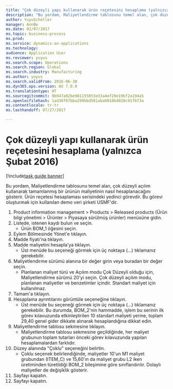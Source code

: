 ```yaml
--- 
title: "Çok düzeyli yapı kullanarak ürün reçetesini hesaplama (yalnızca Şubat 2016)"
description: "Bu yordam, Maliyetlendirme tablosunu temel alan, çok düzeyli açılım kullanarak tamamlanmış bir ürünün maliyetinin nasıl hesaplanacağını gösterir."
author: YuyuScheller
manager: AnnBe
ms.date: 02/07/2017
ms.topic: business-process
ms.prod: 
ms.service: dynamics-ax-applications
ms.technology: 
audience: Application User
ms.reviewer: yuyus
ms.search.scope: Operations
ms.search.region: Global
ms.search.industry: Manufacturing
ms.author: yuyus
ms.search.validFrom: 2016-06-30
ms.dyn365.ops.version: AX 7.0.0
ms.translationtype: HT
ms.sourcegitcommit: 9b947a02be981155053e33a4ef20e19bf2a194a5
ms.openlocfilehash: 1ad38f67bba299bbd581aba6010b4028c91fbf3a
ms.contentlocale: tr-tr
ms.lasthandoff: 07/27/2017

---
```

# <a name="calculate-a-bom-by-using-a-multilevel-structure-february-2016-only"></a>Çok düzeyli yapı kullanarak ürün reçetesini hesaplama (yalnızca Şubat 2016)

[!include[task guide banner](../../includes/task-guide-banner.md)]

Bu yordam, Maliyetlendirme tablosunu temel alan, çok düzeyli açılım kullanarak tamamlanmış bir ürünün maliyetinin nasıl hesaplanacağını gösterir. Ürün reçetesi hesaplaması serisindeki yedinci görevdir. Bu görevi oluşturmak için kullanılan demo veri şirketi USMF'dir.

1. Product information management > Products > Released products (Ürün bilgi yönetimi > Ürünler > Piyasaya sürülmüş ürünler) menüsüne gidin.
2. Listede, istenen kaydı bulun ve seçin.
    * Ürün BOM_1 öğesini seçin.  
3. Eylem Bölmesinde Yönet'e tıklayın.
4. Madde fiyatı'na tıklayın.
5. Madde maliyetini hesapla'ya tıklayın.
    * Üst menüde bu seçeneği görmek için üç noktaya (...) tıklamanız gerekebilir.  
6. Maliyetlendirme sürümü alanına bir değer girin veya buradan bir değer seçin.
    * Planlanan maliyet türü ve Açılım modu Çok Düzeyli olduğu için, Maliyetlendirme sürümü 20'yi seçin.   Çok düzeyli açılım modu, planlanan maliyetler ve benzetimler içindir. Standart maliyet için kullanılmaz.  
7. Tamam'a tıklayın.
8. Hesaplama ayrıntılarını görüntüle seçeneğine tıklayın.
    * Üst menüde bu seçeneği görmek için üç noktaya (...) tıklamanız gerekebilir.  Bu durumda, BOM_2'nin hammadde, işlem bu serinin ilk görev kılavuzunda etkinleştirilen 10 standart maliyeti yerine, toplam 29,40 genel gider dikkate alınarak hesaplandığına dikkat edin.  
9. Maliyetlendirme tablosu sekmesine tıklayın.
    * Maliyetlendirme tablosu sekmesine geçildiğinde, her maliyet grubunun toplam tutarları önceki görev kılavuzunda yapılan hesaplamalardan farklıdır.  
10. Düzey alanında "Çoklu" seçeneğini belirtin.
    * Çoklu seçenek belirlendiğinde, maliyetler 10'un M1 maliyet grubundan (ITEM_C) ve 15,60'ın da maliyet grubu L2 iken üretiminden türetildiği BOM_2 bileşimine göre sınıflandırılır. Dolaylı maliyetler de değişiklik gösterir.  
11. Sayfayı kapatın.
12. Sayfayı kapatın.



